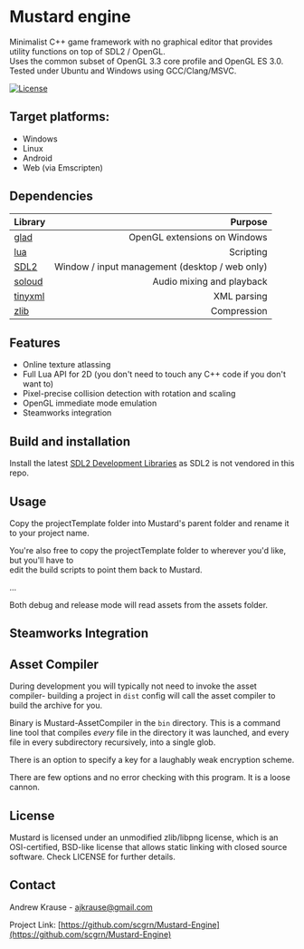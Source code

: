 # Mustard engine

Minimalist C++ game framework with no graphical editor that provides utility functions on top of SDL2 / OpenGL.  
Uses the common subset of OpenGL 3.3 core profile and OpenGL ES 3.0.  
Tested under Ubuntu and Windows using GCC/Clang/MSVC.


[![License](https://img.shields.io/badge/license-zlib%2Flibpng-blue.svg)](LICENSE)

Target platforms:
-------
* Windows
* Linux
* Android
* Web (via Emscripten)

Dependencies
-------
| Library | Purpose |
|:---|---:|
| [glad](https://glad.dav1d.de/) | OpenGL extensions on Windows |
| [lua](https://www.lua.org/) | Scripting |
| [SDL2](https://www.libsdl.org/) | Window / input management (desktop / web only) |
| [soloud](https://sol.gfxile.net/soloud/) | Audio mixing and playback |
| [tinyxml](http://www.grinninglizard.com/tinyxml/) | XML parsing |
| [zlib](https://zlib.net/) | Compression |

Features
-------
* Online texture atlassing
* Full Lua API for 2D (you don't need to touch any C++ code if you don't want to)
* Pixel-precise collision detection with rotation and scaling
* OpenGL immediate mode emulation
* Steamworks integration

Build and installation
-------
Install the latest [SDL2 Development Libraries](https://www.libsdl.org/) as SDL2 is not vendored in this repo.

<!-- TODO -->

Usage
-------

Copy the projectTemplate folder into Mustard's parent folder and rename it to your project name.

You're also free to copy the projectTemplate folder to wherever you'd like, but you'll have to  
edit the build scripts to point them back to Mustard.

...

Both debug and release mode will read assets from the assets folder.

<!-- TODO -->

Steamworks Integration
-------

<!-- TODO (where to copy files, etc...) -->

Asset Compiler
-------
During development you will typically not need to invoke the asset compiler-
building a project in `dist` config will call the asset compiler to build the archive for you.

Binary is Mustard-AssetCompiler in the `bin` directory. This is a command line
tool that compiles *every* file in the directory it was launched, and every file in
every subdirectory recursively, into a single glob.

There is an option to specify a key for a laughably weak encryption scheme.

There are few options and no error checking with this program. It is a loose cannon.

License
-------
Mustard is licensed under an unmodified zlib/libpng license, which is an OSI-certified, BSD-like license that allows static linking with closed source software. Check LICENSE for further details.

Contact
-------
Andrew Krause - ajkrause@gmail.com

Project Link: [https://github.com/scgrn/Mustard-Engine](https://github.com/scgrn/Mustard-Engine)


